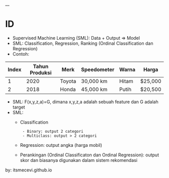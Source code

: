__

# ID

* Supervised Machine Learning (SML): Data + Output => Model
* SML: Classification, Regression, Ranking (Ordinal Classification dan Regression)
* Contoh:

| Index | Tahun Produksi | Merk      | Speedometer | Warna   | Harga   |
|-------|----------------|-----------|-------------|---------|---------|
| 1     | 2020           | Toyota    | 30,000 km   | Hitam   | $25,000 |
| 2     | 2018           | Honda     | 45,000 km   | Putih   | $20,500 |

* SML: F(x,y,z,a)=G, dimana x,y,z,a adalah sebuah feature dan G adalah target
* SML:
  * Classification
    
         - Binary: output 2 categori
         - Multiclass: output > 2 categori
    
  * Regression: output angka (harga mobil)
  * Perankingan (Ordinal Classificaton dan Ordinal Regression): output skor dan biasanya digunakan dalam sistem rekomendasi
 
by: itsmecevi.github.io

